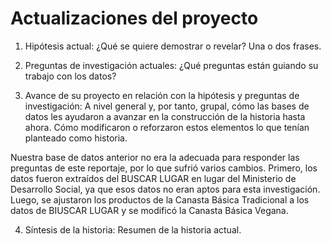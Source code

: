 # Actualizaciones del proyecto
1. Hipótesis actual: ¿Qué se quiere demostrar o revelar? Una o dos frases.

2. Preguntas de investigación actuales: ¿Qué preguntas están guiando su trabajo con los datos?

3. Avance de su proyecto en relación con la hipótesis y preguntas de investigación: A nivel general y, por tanto, grupal, cómo las bases de datos les ayudaron a avanzar en la construcción de la historia hasta ahora. Cómo modificaron o reforzaron estos elementos lo que tenían planteado como historia.

Nuestra base de datos anterior no era la adecuada para responder las preguntas de este reportaje, por lo que sufrió varios cambios. Primero, los datos fueron extraídos del BUSCAR LUGAR en lugar del Ministerio de Desarrollo Social, ya que esos datos no eran aptos para esta investigación. Luego, se ajustaron los productos de la Canasta Básica Tradicional a los datos de BIUSCAR LUGAR y se modificó la Canasta Básica Vegana.

4. Síntesis de la historia: Resumen de la historia actual.